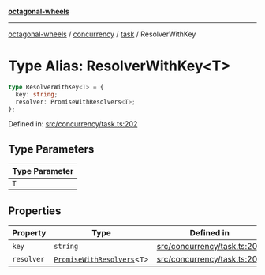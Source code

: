 [**octagonal-wheels**](../../../../../../README.md)

***

[octagonal-wheels](../../../../../../globals.md) / [concurrency](../../../README.md) / [task](../README.md) / ResolverWithKey

# Type Alias: ResolverWithKey\<T\>

```ts
type ResolverWithKey<T> = {
  key: string;
  resolver: PromiseWithResolvers<T>;
};
```

Defined in: [src/concurrency/task.ts:202](https://github.com/vrtmrz/octagonal-wheels/blob/main/src/concurrency/task.ts#L202)

## Type Parameters

| Type Parameter |
| ------ |
| `T` |

## Properties

| Property | Type | Defined in |
| ------ | ------ | ------ |
| <a id="key"></a> `key` | `string` | [src/concurrency/task.ts:202](https://github.com/vrtmrz/octagonal-wheels/blob/main/src/concurrency/task.ts#L202) |
| <a id="resolver"></a> `resolver` | [`PromiseWithResolvers`](../../../../promises/type-aliases/PromiseWithResolvers.md)\<`T`\> | [src/concurrency/task.ts:202](https://github.com/vrtmrz/octagonal-wheels/blob/main/src/concurrency/task.ts#L202) |
